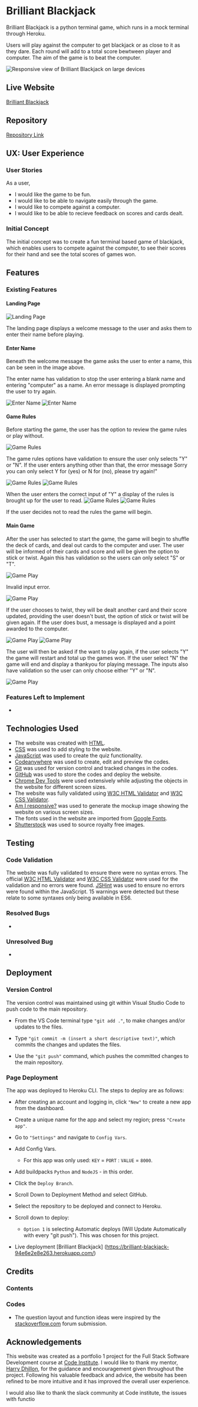 
# Brilliant Blackjack

Brilliant Blackjack is a python terminal game, which runs in a mock terminal through Heroku.

Users will play against the computer to get blackjack or as close to it as they dare. Each round will add to a total score bewtween player and computer. The aim of the game is to beat the computer.

![Responsive view of Brilliant Blackjack on large devices](documentation/brilliant-blackjack-mockup.png)

## Live Website

[Brilliant Blackjack](https://brilliant-blackjack-94e6e2e8e263.herokuapp.com/)

## Repository

[Repository Link](https://github.com/Daniel009891/brilliant-blackjack)

## UX: User Experience

### User Stories

As a user,

* I would like the game to be fun.
* I would like to be able to navigate easily through the game.
* I would like to compete against a computer.
* I would like to be able to recieve feedback on scores and cards dealt.

### Initial Concept

The initial concept was to create a fun terminal based game of blackjack, which enables users to compete against the computer, to see their scores for their hand and see the total scores of games won. 

## Features

### Existing Features

#### Landing Page

![Landing Page](documentation/brilliant-blackjack-welcome.png)

The landing page displays a welcome message to the user and asks them to enter their name before playing.

#### Enter Name

Beneath the welcome message the game asks the user to enter a name, this can be seen in the image above. 

The enter name has validation to stop the user entering a blank name and entering "computer" as a name. An error message is displayed prompting the user to try again. 

![Enter Name](documentation/error-message-no-name.png)
![Enter Name](documentation/error-message-no-name.png)

#### Game Rules

Before starting the game, the user has the option to review the game rules or play without.

![Game Rules](documentation/brilliant-blackjack-rules-input.png)

The game rules options have validation to ensure the user only selects "Y" or "N". If the user enters anything other than that, the error message Sorry you can only select Y for (yes) or N for (no), please try again!" 

![Game Rules](documentation/error-message-invalid-selection-rules.png)
![Game Rules](documentation/error-message-no-selection-rules.png)

When the user enters the correct input of "Y" a display of the rules is brought up for the user to read.
![Game Rules](documentation/brilliant-blackjack-rules-heading.png)
![Game Rules](documentation/brilliant-blackjack-rules.png)

If the user decides not to read the rules the game will begin.

#### Main Game

After the user has selected to start the game, the game will begin to shuffle the deck of cards, and deal out cards to the computer and user. The user will be informed of their cards and score and will be given the option to stick or twist. Again this has validation so the users can only select "S" or "T".

![Game Play](documentation/brilliant-blackjack-game-play.png)

Invalid input error.

![Game Play](documentation/error-message-invalid-selection-stick-twist.png)

If the user chooses to twist, they will be dealt another card and their score updated, providing the user doesn't bust, the option of stick or twist will be given again. If the user does bust, a message is displayed and a point awarded to the computer.

![Game Play](documentation/brilliant-blackjack-game-play-bust.png)
![Game Play](documentation/brilliant-blackjack-game-play-bust-scores.png)

The user will then be asked if the want to play again, if the user selects "Y" the game will restart and total up the games won. If the user select "N" the game will end and display a thankyou for playing message. The inputs also have validation so the user can only choose either "Y" or "N".

![Game Play](documentation/brilliant-blackjack-game-play-exit-message.png)

### Features Left to Implement

* 
## Technologies Used

* The website was created with [HTML](https://html.spec.whatwg.org/).
* [CSS](https://www.w3.org/Style/CSS/Overview.en.html) was used to add styling to the website.
* [JavaScript](https://en.wikipedia.org/wiki/JavaScript) was used to create the quiz functionality.
* [Codeanywhere](https://codeanywhere.com/) was used to create, edit and preview the codes.
* [Git](https://git-scm.com/) was used for version control and tracked changes in the codes.
* [GitHub](https://github.com/) was used to store the codes and deploy the website.
* [Chrome Dev Tools](https://developer.chrome.com/docs/devtools/) were used extensively while adjusting the objects in the website for different screen sizes.
* The website was fully validated using [W3C HTML Validator](https://validator.w3.org/) and [W3C CSS Validator](https://jigsaw.w3.org/css-validator/).
* [Am I responsive?](https://ui.dev/amiresponsive) was used to generate the mockup image showing the website on various screen sizes.
* The fonts used in the website are imported from [Google Fonts](https://fonts.google.com/).
* [Shutterstock](https://www.shutterstock.com/) was used to source royalty free images.

## Testing

### Code Validation

The website was fully validated to ensure there were no syntax errors. The official [W3C HTML Validator](https://validator.w3.org/) and [W3C CSS Validator](https://jigsaw.w3.org/css-validator/) were used for the validation and no errors were found. [JSHint](https://jshint.com/) was used to ensure no errors were found within the JavaScript. 15 warnings were detected but these relate to some syntaxes only being available in ES6. 

### Resolved Bugs

* 

### Unresolved Bug

* 

## Deployment

### Version Control

The version control was maintained using git within Visual Studio Code to push code to the main repository.

 * From the VS Code terminal type `"git add ."`, to make changes and/or updates to the files.

 * Type `"git commit -m (insert a short descriptive text)"`, which commits the changes and updates the files.

 * Use the `"git push"` command, which pushes the committed changes to the main repository. 

 ### Page Deployment
 The app was deployed to Heroku CLI. The steps to deploy are as follows:

 * After creating an account and logging in, click `"New"` to create a new app from the dashboard.
 * Create a unique name for the app and select my region; press `"Create app"`.
 * Go to `"Settings"` and navigate to `Config Vars`.
 * Add Config Vars. 
   * For this app was only used: `KEY` = `PORT` : `VALUE` = `8000`.
 * Add buildpacks `Python` and `NodeJS` - in this order.
 * Click the `Deploy Branch`.
 * Scroll Down to Deployment Method and select GitHub.
 * Select the repository to be deployed and connect to Heroku.
 * Scroll down to deploy: 
    * `Option 1` is selecting Automatic deploys (Will Update Automatically with every "git push"). This was chosen for this project.

* Live deployment [Brilliant Blackjack] (https://brilliant-blackjack-94e6e2e8e263.herokuapp.com/)


## Credits

### Contents

### Codes

* The question layout and function ideas were inspired by the [stackoverflow.com](https://stackoverflow.com/questions/75996907/trying-to-implement-a-scoring-system-to-a-web-based-trivia-game) forum submission.


## Acknowledgements

This website was created as a portfolio 1 project for the Full Stack Software Development course at [Code Institute](https://codeinstitute.net/ie/). I would like to thank my mentor, [Harry Dhillon](https://github.com/Harry-Leepz), for the guidance and encouragement given throughout the project. Following his valuable feedback and advice, the website has been refined to be more intuitive and it has improved the overall user experience.

I would also like to thank the slack community at Code institute, the issues with functio